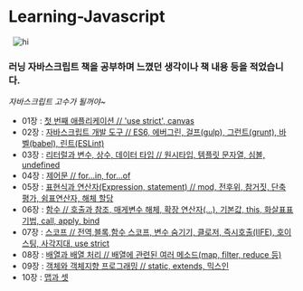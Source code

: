    **Learning-Javascript**
   ================================
      ![hi](http://postfiles10.naver.net/MjAxODAzMDJfMjAx/MDAxNTE5OTIyOTY3MjY1.NsNhsyhpb604f1A39znFCoPbdvVW8oWjXCcI-q-ugLYg.MVdKSDdCGIuGfDKOyTStUw8T8e2fuLTR5RqQHu4SVbMg.JPEG.1ilsang/image_1186469521519922950272.jpg?type=w966)
### 러닝 자바스크립트 책을 공부하며 느꼈던 생각이나 책 내용 등을 적었습니다.
  *자바스크립트 고수가 될꺼야~*
- 01장 : [첫 번째 애플리케이션 // 'use strict', canvas](http://1ilsang.blog.me/221219717134)
- 02장 : [자바스크립트 개발 도구 // ES6, 에버그린, 걸프(gulp), 그런트(grunt), 바벨(babel), 린트(ESLint)](http://1ilsang.blog.me/221219793471)
- 03장 : [리터럴과 변수, 상수, 데이터 타입 // 원시타입, 템플릿 문자열, 심볼, undefined](http://1ilsang.blog.me/221220388734)
- 04장 : [제어문 // for...in, for...of](http://1ilsang.blog.me/221220420865)
- 05장 : [표현식과 연산자(Expression, statement) // mod, 전후위, 참거짓, 단축 평가, 쉼표연산자, 해체 할당](http://1ilsang.blog.me/221221570279)
- 06장 : [함수 // 호출과 참조, 매게변수 해체, 확장 연산자(...), 기본값, this, 화살표표기법, call, apply, bind](http://1ilsang.blog.me/221223011094)
- 07장 : [스코프 // 전역,블록,함수 스코프, 변수 숨기기, 클로저, 즉시호출(IIFE), 호이스팅, 사각지대, use strict](http://1ilsang.blog.me/221223152697)
- 08장 : [배열과 배열 처리 // 배열에 관련된 여러 메소드(map, filter, reduce 등)](http://1ilsang.blog.me/221224818987)
- 09장 : [객체와 객체지향 프로그래밍 // static, extends, 믹스인](http://blog.naver.com/1ilsang/221305292327)
- 10장 : [맵과 셋]()
 